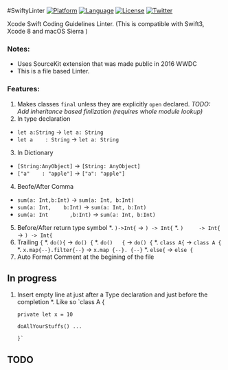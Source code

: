 #SwiftyLinter
[![Platform](https://img.shields.io/badge/platform-xcode8-blue.svg?style=flat
)](https://developer.apple.com/iphone/index.action)
[![Language](https://img.shields.io/badge/language-swift3-brightgreen.svg?style=flat
)](https://developer.apple.com/swift)
[![License](http://img.shields.io/badge/license-MIT-lightgrey.svg?style=flat
)](http://mit-license.org)
[![Twitter](https://img.shields.io/badge/twitter-@kandelvijaya-blue.svg?style=flat)](http://twitter.com/kandelvijaya)

Xcode Swift Coding Guidelines Linter. 
(This is compatible with Swift3, Xcode 8 and macOS Sierra )

### Notes:
- Uses SourceKit extension that was made public in 2016 WWDC
- This is a file based Linter. 


### Features:
1. Makes classes `final` unless they are explicitly ```open``` declared.
      *TODO: Add inheritance based finlization (requires whole module lookup)*
2. In type declaration
  * `let a:String` -> `let a: String`
  * `let a    : String` ->  `let a: String`
3. In Dictionary
  * `[String:AnyObject]` -> `[String: AnyObject]` 
  * `["a"    : "apple"]` -> `["a": "apple"]`
4. Beofe/After Comma
  * `sum(a: Int,b:Int)` -> `sum(a: Int, b:Int)`
  * `sum(a: Int,    b:Int)` -> `sum(a: Int, b:Int)`
  * `sum(a: Int       ,b:Int)` -> `sum(a: Int, b:Int)`
5. Before/After return type symbol
  *. `)->Int{` -> `) -> Int{` 
  *. `)     -> Int{` ->  `) -> Int{`
6. Trailing `{`
  *. `do(){` -> `do() {` 
  *. `do()   {` -> `do() {` 
  *. `class A{` -> `class A {`
  *. `x.map{--}.filter{--}` -> `x.map {--}. {--}`
  *. `else{` -> `else {`
7. Auto Format Comment at the begining of the file

## In progress
1. Insert empty line at just after a Type declaration and just before the completion
  *. Like so
       `class A { 
       
       private let x = 10

       doAllYourStuffs() ...
       
       }`


## TODO
